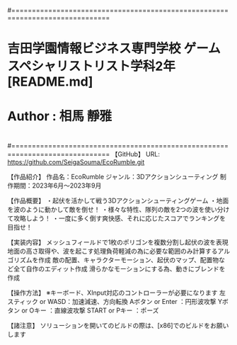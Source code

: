 #==============================================================================
#
# 吉田学園情報ビジネス専門学校 ゲームスペシャリストリスト学科2年 [README.md]
# Author : 相馬 靜雅
#
#==============================================================================
【GitHub】
URL: https://github.com/SeigaSouma/EcoRumble.git

【作品紹介】
作品名：EcoRumble
ジャンル：3Dアクションシューティング
制作期間：2023年6月～2023年9月

【作品概要】
・起伏を活かして戦う3Dアクションシューティングゲーム
・地面を波のように動かして敵を倒せ！
・様々な特性、隊列の敵を2つの波を使い分けて攻略しよう！
・一度に多く倒す爽快感、それに応じたスコアでランキングを目指せ！

【実装内容】
メッシュフィールドで1枚のポリゴンを複数分割し起伏の波を表現
地面の高さ取得や、波を起こす処理負荷軽減の為に必要な範囲のみ計算するアルゴリズムを作成
敵の配置、キャラクターモーション、起伏のマップ、配置物など全て自作のエディット作成
滑らかなモーションにする為、動きにブレンドを作成

【操作方法】 ※キーボード、XInput対応のコントローラーが必要になります
左スティック or WASD：加速減速、方向転換
Aボタン or Enter	：円形波攻撃
Yボタン or Oキー	：直線波攻撃
START or Pキー		：ポーズ

【諸注意】
ソリューションを開いてのビルドの際は、[x86]でのビルドをお願いします

